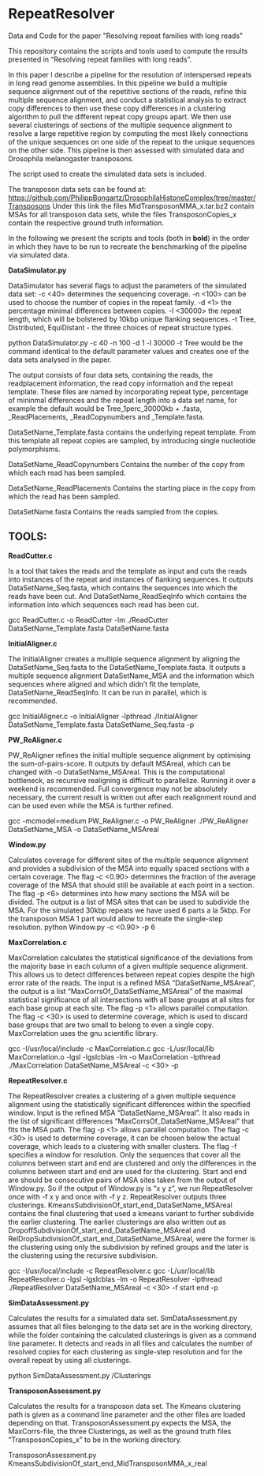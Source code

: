 # RepeatResolver
Data and Code for the paper "Resolving repeat families with long reads"

This repository contains the scripts and tools used to compute the results presented in “Resolving repeat families with long reads”. 

In this paper I describe a pipeline for the resolution of interspersed repeats in long read genome assemblies. In this pipeline we build a multiple sequence alignment out of the repetitive sections of the reads, refine this multiple sequence alignment, and conduct a statistical analysis to extract copy differences to then use these copy differences in a clustering algorithm to pull the different repeat copy groups apart. We then use several clusterings of sections of the multiple sequence alignment to resolve a large repetitive region by computing the most likely connections of the unique sequences on one side of the repeat to the unique sequences on the other side. 
This pipeline is then assessed with simulated data and Drosophila melanogaster transposons.

The script used to create the simulated data sets is included. 

The transposon data sets can be found at: https://github.com/PhilippBongartz/DrosophilaHistoneComplex/tree/master/Transposons
Under this link the files MidTransposonMMA_x.tar.bz2 contain MSAs for all transposon data sets, while the files TransposonCopies_x contain the respective ground truth information. 

In the following we present the scripts and tools (both in **bold**) in the order in which they have to be run to recreate the benchmarking of the pipeline via simulated data.



**DataSimulator.py**

DataSimulator has several flags to adjust the parameters of the simulated data set:
-c <40>      determines the sequencing coverage.
-n <100>     can be used to choose the number of copies in the repeat family.
-d <1>       the percentage minimal differences between copies.
-l <30000>   the repeat length, which will be bolstered by 10kbp unique flanking sequences.
-t <Tree>    Tree, Distributed, EquiDistant - the three choices of repeat structure types.

python DataSimulator.py -c 40 -n 100 -d 1 -l 30000 -t Tree
would be the command identical to the default parameter values and creates one of the data sets analysed in the paper.

The output consists of four data sets, containing the reads, the readplacement information, the read copy information and the repeat template. These files are named by incorporating repeat type, percentage of mininmal differences and the repeat length into a data set name, for example the default would be Tree_1perc_30000kb + .fasta, _ReadPlacements, _ReadCopynumbers and _Template.fasta. 

DataSetName_Template.fasta
contains the underlying repeat template. From this template all repeat copies are sampled, by introducing single nucleotide polymorphisms.

DataSetName_ReadCopynumbers
Contains the number of the copy from which each read has been sampled.

DataSetName_ReadPlacements
Contains the starting place in the copy from which the read has been sampled.

DataSetName.fasta
Contains the reads sampled from the copies.




## TOOLS:

**ReadCutter.c**

Is a tool that takes the reads and the template as input and cuts the reads into instances of the repeat and instances of flanking sequences. It outputs DataSetName_Seq.fasta, which contains the sequences into which the reads have been cut. And DataSetName_ReadSeqInfo which contains the information into which sequences each read has been cut.

gcc ReadCutter.c -o ReadCutter -lm
./ReadCutter DataSetName_Template.fasta DataSetName.fasta




**InitialAligner.c**

The InitialAligner creates a multiple sequence alignment by aligning the DataSetName_Seq.fasta to the DataSetName_Template.fasta. It outputs a multiple sequence alignment DataSetName_MSA and the information which sequences where aligned and which didn’t fit the template, DataSetName_ReadSeqInfo. It can be run in parallel, which is recommended. 

gcc InitialAligner.c -o InitialAligner -lpthread
./InitialAligner DataSetName_Template.fasta DataSetName_Seq.fasta -p <number of available cores>




**PW_ReAligner.c**

PW_ReAligner refines the initial multiple sequence alignment by optimising the sum-of-pairs-score. It outputs by default MSAreal, which can be changed with -o DataSetName_MSAreal. This is the computational bottleneck, as recursive realigning is difficult to parallelize. Running it over a weekend is recommended. Full convergence may not be absolutely necessary, the current result is written out after each realignment round and can be used even while the MSA is further refined. 

gcc -mcmodel=medium PW_ReAligner.c -o PW_ReAligner
./PW_ReAligner DataSetName_MSA -o DataSetName_MSAreal





**Window.py**

Calculates coverage for different sites of the multiple sequence alignment and provides a subdivision of the MSA into equally spaced sections with a certain coverage. The flag -c <0.90> determines the fraction of the average coverage of the MSA that should still be available at each point in a section. The flag -p <6> determines into how many sections the MSA will be divided. The output is a list of MSA sites that can be used to subdivide the MSA. For the simulated 30kbp repeats we have used 6 parts a la 5kbp. For the transposon MSA 1 part would allow to recreate the single-step resolution. 
python Window.py -c <0.90> -p 6





**MaxCorrelation.c**

MaxCorrelation calculates the statistical significance of the deviations from the majority base in each column of a given multiple sequence alignment. This allows us to detect differences between repeat copies despite the high error rate of the reads. The input is a refined MSA “DataSetName_MSAreal”, the output is a list “MaxCorrsOf_DataSetName_MSAreal” of the maximal statistical significance of all intersections with all base groups at all sites for each base group at each site. The flag -p <1> allows parallel computation. The flag -c <30> is used to determine coverage, which is used to discard base groups that are two small to belong to even a single copy. MaxCorrelation uses the gnu scientific library. 

gcc -I/usr/local/include -c MaxCorrelation.c
gcc -L/usr/local/lib MaxCorrelation.o -lgsl -lgslcblas -lm -o MaxCorrelation -lpthread
./MaxCorrelation DataSetName_MSAreal -c <30> -p <number of available cores>





**RepeatResolver.c**

The RepeatResolver creates a clustering of a given multiple sequence alignment using the statistically significant differences within the specified window. Input is the refined MSA “DataSetName_MSAreal”. It also reads in the list of significant differences “MaxCorrsOf_DataSetName_MSAreal” that fits the MSA path. The flag -p <1> allows parallel computation. The flag -c <30> is used to determine coverage, it can be chosen below the actual coverage, which leads to a clustering with smaller clusters. The flag -f <start end> specifies a window for resolution. Only the sequences that cover all the columns between start and end are clustered and only the differences in the columns between start and end are used for the clustering.
Start and end are should be consecutive pairs of MSA sites taken from the output of Window.py. 
So if the output of Window.py is “x y z”, we run RepeatResolver once with -f x y and once with -f y z. 
RepeatResolver outputs three clusterings. 
KmeansSubdivisionOf_start_end_DataSetName_MSAreal contains the final clustering that used a kmeans variant to further subdivide the earlier clustering. The earlier clusterings are also written out as DropoffSubdivisionOf_start_end_DataSetName_MSAreal and RelDropSubdivisionOf_start_end_DataSetName_MSAreal, were the former is the clustering using only the subdivision by refined groups and the later is the clustering using the recursive subdivision. 

gcc -I/usr/local/include -c RepeatResolver.c
gcc -L/usr/local/lib RepeatResolver.o -lgsl -lgslcblas -lm -o RepeatResolver -lpthread
./RepeatResolver DataSetName_MSAreal -c <30> -f start end -p <number of available cores>





**SimDataAssessment.py**

Calculates the results for a simulated data set. SimDataAssessment.py assumes that all files belonging to the data set are in the working directory, while the folder containing the calculated clusterings is given as a command line parameter. It detects and reads in all files and calculates the number of resolved copies for each clustering as single-step resolution and for the overall repeat by using all clusterings. 

python SimDataAssessment.py /Clusterings




**TransposonAssessment.py**

Calculates the results for a transposon data set. The Kmeans clustering path is given as a command line parameter and the other files are loaded depending on that. TransposonAssessment.py expects the MSA, the MaxCorrs-file, the three Clusterings, as well as the ground truth files “TransposonCopies_x” to be in the working directory. 

TransposonAssessment.py KmeansSubdivisionOf_start_end_MidTransposonMMA_x_real




